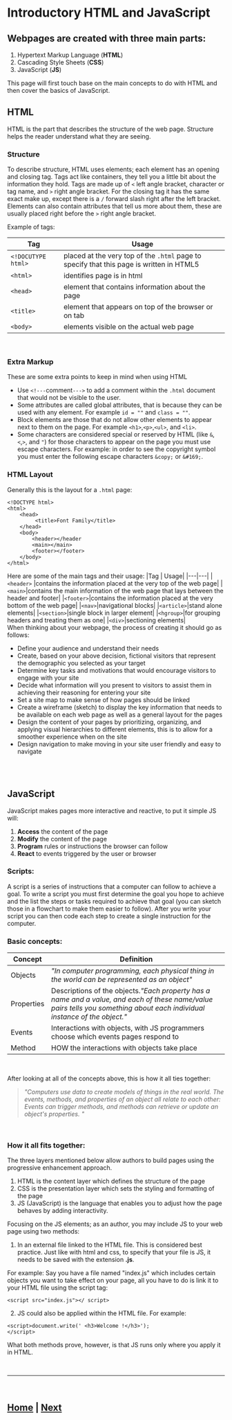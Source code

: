 # Introductory HTML and JavaScript 

## Webpages are created with three main parts:
1. Hypertext Markup Language (**HTML**)
2. Cascading Style Sheets (**CSS**)
3. JavaScript (**JS**)

This page will first touch base on the main concepts to do with HTML and then cover the basics of JavaScript.

## HTML
HTML is the part that describes the structure of the web page. Structure helps the reader understand what they are seeing. 

### Structure
To describe structure, HTML uses elements; each element has an opening and closing tag. Tags act like containers, they tell you a little bit about the information they hold. Tags are made up of `<` left angle bracket, character or tag name, and `>` right angle bracket. For the closing tag it has the same exact make up, except there is a `/` forward slash right after the left bracket. Elements can also contain attributes that tell us more about them, these are usually placed right before the `>` right angle bracket.

Example of tags:

|Tag | Usage|
|---|---|
|`<!DOCUTYPE html>` | placed at the very top of the `.html` page to specify that this page is written in HTML5|
|`<html>`|identifies page is in html|
|`<head>`|element that contains information about the page|
|`<title>`|element that appears on top of the browser or on tab|
|`<body>`|elements visible on the actual web page|

<br>

### Extra Markup
These are some extra points to keep in mind when using HTML

* Use `<!---`comment`--->` to add a comment within the `.html` document that would not be visible to the user.
* Some attributes are called global attributes, that is because they can be used with any element. For example `id = ""` and `class = ""`.
* Block elements are those that do not allow other elements to appear next to them on the page. For example `<h1>`,`<p>`,`<ul>`, and `<li>`.
* Some characters are considered special or reserved by HTML (like `&`, `<`,`>`, and `"`) for those characters to appear on the page you must use escape characters. For example: in order to see the copyright symbol you must enter the following escape characters `&copy;` or `&#169;`.

### HTML Layout 
Generally this is the layout for a `.html` page:
```
<!DOCTYPE html>
<html>
	<head>
		 <title>Font Family</title>
	</head>
	<body>
		<header></header
		<main></main>
		<footer></footer>
	</body>
</html>

```
Here are some of the main tags and their usage:
|Tag | Usage|
|---|---|
|`<header>` |contains the information placed at the very top of the web page|
|`<main>`|contains the main information of the web page that lays between the header and footer|
|`<footer>`|contains the information placed at the very bottom of the web page|
|`<nav>`|navigational blocks|
|`<article>`|stand alone elements|
|`<section>`|single block in larger element|
|`<hgroup>`|for grouping headers and treating them as one|
|`<div>`|sectioning elements|
<br>
When thinking about your webpage, the process of creating it should go as follows:

* Define your audience and understand their needs 
* Create, based on your above decision, fictional visitors that represent the demographic you selected as your target
* Determine key tasks and motivations that would encourage visitors to engage with your site
* Decide what information will you present to visitors to assist them in achieving their reasoning for entering your site
* Set a site map to make sense of how pages should be linked
* Create a wireframe (sketch) to display the key information that needs to be available on each web page as well as a general layout for the pages
* Design the content of your pages by prioritizing, organizing, and applying visual hierarchies to different elements, this is to allow for a smoother experience when on the site
* Design navigation  to make moving in your site user friendly and easy to navigate

<br><br>

## JavaScript
JavaScript makes pages more interactive and reactive, to put it simple JS will:

1. **Access** the content of the page
2. **Modify** the content of the page
3. **Program** rules or instructions the browser can follow
4. **React** to events triggered by the user or browser 

### Scripts:

A script is a series of instructions that a computer can follow to achieve a goal. To write a script you must first determine the goal you hope to achieve and the list the steps or tasks required to achieve that goal (you can sketch those in a flowchart to make them easier to follow). After you write your script you can then code each step to create a single instruction for the computer.

### Basic concepts:
|Concept |Definition|
|---|---|
|Objects| *"In computer programming, each physical thing in the world can be represented as an object"*|
|Properties| Descriptions of the objects.*"Each property has a name and a value, and each of these name/value pairs tells you something about each individual instance of the object."*|
|Events| Interactions with objects, with JS programmers choose which events pages respond to |
|Method| HOW the interactions with objects take place|

<br>

After looking at all of the concepts above, this is how it all ties together:
>*"Computers use data to create models of things in the real world. The events, methods, and properties of an object all relate to each other: Events can trigger methods, and methods can retrieve or update an object's properties. "*

<br>

### How it all fits together: 
The three layers mentioned below allow authors to build pages using the progressive enhancement approach.
1. HTML is the content layer which defines the structure of the page
2. CSS is the presentation layer which sets the styling and formatting of the page
3. JS (JavaScript) is the language that enables you to adjust how the page behaves by adding interactivity.

Focusing on the JS elements; as an author, you may include JS to your web page using two methods:
1. In an external file linked to the HTML file. This is considered best practice. Just like with html and css, to specify that your file is JS, it needs to be saved with the extension **.js**. 

For example: Say you have a file named "index.js" which includes certain objects you want to take effect on your page, all you have to do is link it to your HTML file using the script tag:

```
<script src="index.js"></ script>

```

2. JS could also be applied within the HTML file. For example:

```
<script>document.write(' <h3>Welcome !</h3>');
</script> 

```

What both methods prove, however, is that JS runs only where you apply it in HTML.

<br>

***
<br>

## [Home](README.md) | [Next]()